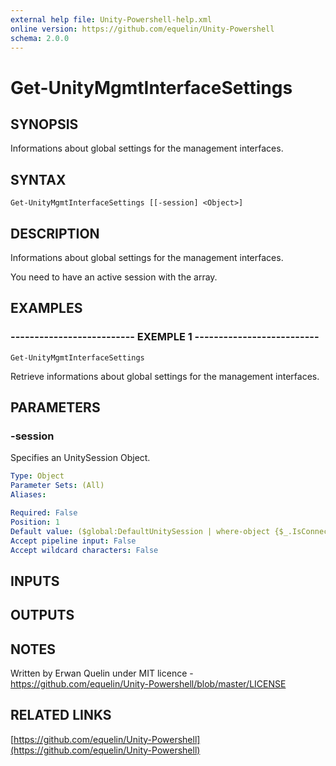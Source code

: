 ```yaml
---
external help file: Unity-Powershell-help.xml
online version: https://github.com/equelin/Unity-Powershell
schema: 2.0.0
---
```


# Get-UnityMgmtInterfaceSettings

## SYNOPSIS
Informations about global settings for the management interfaces.

## SYNTAX

```
Get-UnityMgmtInterfaceSettings [[-session] <Object>]
```

## DESCRIPTION
Informations about global settings for the management interfaces.
 
You need to have an active session with the array.

## EXAMPLES

### -------------------------- EXEMPLE 1 --------------------------
```
Get-UnityMgmtInterfaceSettings
```

Retrieve informations about global settings for the management interfaces.

## PARAMETERS

### -session
Specifies an UnitySession Object.

```yaml
Type: Object
Parameter Sets: (All)
Aliases: 

Required: False
Position: 1
Default value: ($global:DefaultUnitySession | where-object {$_.IsConnected -eq $true})
Accept pipeline input: False
Accept wildcard characters: False
```

## INPUTS

## OUTPUTS

## NOTES
Written by Erwan Quelin under MIT licence - https://github.com/equelin/Unity-Powershell/blob/master/LICENSE

## RELATED LINKS

[https://github.com/equelin/Unity-Powershell](https://github.com/equelin/Unity-Powershell)

